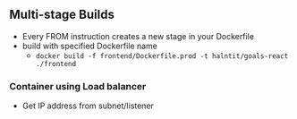 ## Multi-stage Builds
- Every FROM instruction creates a new stage in your Dockerfile
- build with specified Dockerfile name
    - ```docker build -f frontend/Dockerfile.prod -t halntit/goals-react ./frontend```

### Container using Load balancer
- Get IP address from subnet/listener